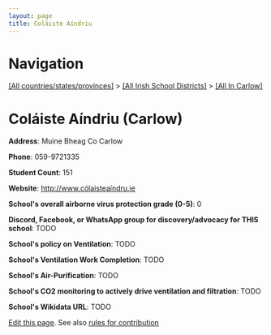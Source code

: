 ```yaml
---
layout: page
title: Coláiste Aíndriu
---
```

# Navigation

[[All countries/states/provinces]](../../..) > [[All Irish School Districts]](../..) > [[All In Carlow]](..)

# Coláiste Aíndriu (Carlow)

**Address**: Muine Bheag Co Carlow

**Phone**: 059-9721335

**Student Count**: 151

**Website**: <http://www.cólaisteaíndru.ie>

**School's overall airborne virus protection grade (0-5)**: 0

**Discord, Facebook, or WhatsApp group for discovery/advocacy for THIS school**: TODO

**School's policy on Ventilation**: TODO

**School's Ventilation Work Completion**: TODO

**School's Air-Purification**: TODO

**School's CO2 monitoring to actively drive ventilation and filtration**: TODO

**School's Wikidata URL**: TODO


[Edit this page](https://github.com/ventilate-schools/Ireland/edit/main/./Carlow/Coláiste_Aíndriu.md). See also [rules for contribution](../../../contribution-rules/)